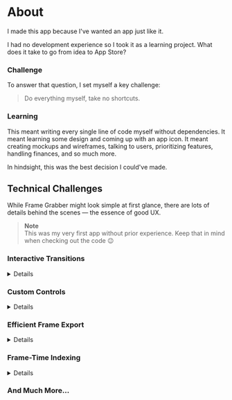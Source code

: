 # About

I made this app because I've wanted an app just like it.

I had no development experience so I took it as a learning project. What does it take to go from idea to App Store?
 
### Challenge

To answer that question, I set myself a key challenge:

> Do everything myself, take no shortcuts.

### Learning

This meant writing every single line of code myself without dependencies. It meant learning some design and coming up with an app icon. It meant creating mockups and wireframes, talking to users, prioritizing features, handling finances, and so much more.

In hindsight, this was the best decision I could've made. 


## Technical Challenges

While Frame Grabber might look simple at first glance, there are lots of details behind the scenes — the essence of good UX.

> **Note**  
> This was my very first app without prior experience. Keep that in mind when checking out the code  😉 


### Interactive Transitions

<details>
<summary> Details</summary>

<p align="center">
    <video controls autoplay loop muted src='videos/transition.mp4' width=180></video>
</p>


The editor-to-library transition gives the user a sense of context when navigating between screens.

There was zero reference material for transitions with such complexity. I developed it from scratch, sweating every detail and covering a multitude of edge cases to get it just right. One particular challenge was in making the transition between moving video and static thumbnail feel natural. 


🔗 [Code](/Frame%20Grabber/Other/Transition/)

</details>

### Custom Controls

<details>

<summary> Details</summary>

<p align="center">
    <video controls autoplay loop muted src='videos/slider.mp4' width=180></video>
</p>

The video slider is a key UI element in the editor. It should be intuitive yet precise. 

I created a fully custom, reusable component. It supports asynchronous thumbnail loading from any data source, interactive scrubbing speeds and accessibility. Thumbnails show interesting moments at a glance. For precise selection, custom speeds can be set.


🔗 [Code](/Frame%20Grabber/Packages/ThumbnailSlider/Sources/ThumbnailSlider/) and [blog post](https://arthurhammer.de/2020/03/uislider-with-scrubbing-speeds/)

</details>

### Efficient Frame Export

<details>
<summary> Details</summary>

<p align="center">
    <video controls autoplay loop muted src='videos/frame-export.mp4' width=180></video>
</p>


Decoding and exporting even just a handful of 4k video frames consumes immense amounts of memory leading to potential crashes.

I created a `FrameExport` service based on `OperationQueue` that exports frames in configurable batches and synchronizes the results. It supports arbitrary numbers of frames, cancellation and progress reporting.


🔗 [Code](/Frame%20Grabber/Services/Frame%20Export/)

</details>

### Frame-Time Indexing

<details>
<summary> Details</summary>

<p align="center">
    <video controls autoplay loop muted src='videos/frame-time.mp4' width=180></video>
</p>

The editor shows the video time in the `mm:ss.ff` format. This format uniquely identifies any frame helping users in comparing frames.

Calculating this number required indexing every single frame in a video, which can be in the hundreds of thousands. Once indexed, a custom binary search ensures efficient retrieval of a specific time. Using `AVFoundation` and `OperationQueue`, the entire process is done fully in the background hidden from the user.


🔗 [Code](/Frame%20Grabber/Packages/SampleTimeIndexer/Sources/SampleTimeIndexer/)
and [unit tests](/Frame%20Grabber/Packages/SampleTimeIndexer/Tests/SampleTimeIndexerTests/)

</details>

### And Much More…
